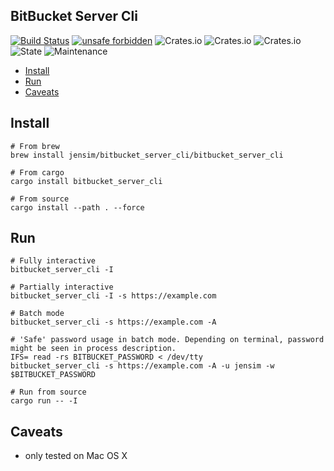 BitBucket Server Cli
----

[![Build Status](https://travis-ci.org/jensim/bitbucket_server_cli.svg?branch=master)](https://travis-ci.org/jensim/bitbucket_server_cli)
[![unsafe forbidden](https://img.shields.io/badge/unsafe-forbidden-success.svg)](https://github.com/rust-secure-code/safety-dance/)
![Crates.io](https://img.shields.io/crates/l/bitbucket_server_cli)
![Crates.io](https://img.shields.io/crates/v/bitbucket_server_cli)
![Crates.io](https://img.shields.io/crates/d/bitbucket_server_cli)
![State](https://img.shields.io/badge/maintenance-working_but_experimental-blue.svg)
![Maintenance](https://img.shields.io/maintenance/yes/2020)

* [Install](#install)
* [Run](#run)
* [Caveats](#caveats)

## Install
```shell script
# From brew
brew install jensim/bitbucket_server_cli/bitbucket_server_cli

# From cargo
cargo install bitbucket_server_cli

# From source
cargo install --path . --force
```

## Run
```shell script
# Fully interactive
bitbucket_server_cli -I

# Partially interactive
bitbucket_server_cli -I -s https://example.com

# Batch mode 
bitbucket_server_cli -s https://example.com -A

# 'Safe' password usage in batch mode. Depending on terminal, password might be seen in process description.
IFS= read -rs BITBUCKET_PASSWORD < /dev/tty
bitbucket_server_cli -s https://example.com -A -u jensim -w $BITBUCKET_PASSWORD

# Run from source
cargo run -- -I
```

## Caveats
- only tested on Mac OS X
